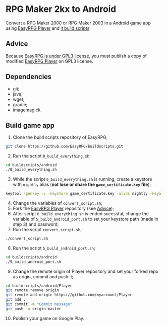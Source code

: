 # RPG Maker 2kx to Android

Convert a RPG Maker 2000 or RPG Maker 2003 in a Android game app using [EasyRPG Player](https://github.com/EasyRPG/Player) and [it build scripts](https://github.com/EasyRPG/buildscripts).

## Advice

Because [EasyRPG is under GPL3 license](https://github.com/EasyRPG/Player/blob/master/COPYING), you must publish a copy of modified [EasyRPG Player](https://github.com/EasyRPG/Player) on GPL3 license.

## Dependencies

* git;
* java;
* wget;
* gradle;
* imagemagick.

## Build game app

1. Clone the build scripts repository of EasyRPG;
```sh
git clone https://github.com/EasyRPG/buildscripts.git
```
2. Run the script `0_build_everything.sh`;
```sh
cd buildscripts/android
./0_build_everything.sh
```
3. While the script `0_build_everything.sh` is running, create a keystore with `nightly` alias (**not lose or share the `game_certificate.key` file**);
```sh
keytool -genkey -v -keystore game_certificate.key -alias nightly -keyalg RSA -keysize 4096 -validity 10000
```
4. Change the variables of `convert_script.sh`;
5. Fork the [EasyRPG Player](https://github.com/EasyRPG/Player) repository (see [Advice](#code-of-conduct));
6. After script `0_build_everything.sh` is ended sucessful, change the variable of `5_build_android_port.sh` to set your keystore path (made in step 3) and password;
7. Run the script `convert_script.sh`;
```sh
./convert_script.sh
```
8. Run the script `5_build_android_port.sh`;
```sh
cd buildscripts/android
./5_build_android_port.sh
```
9. Change the remote origin of Player repository and set your forked repo as origin, commit and push it;
```sh
cd buildscripts/android/Player
git remote remove origin
git remote add origin https://github.com/myaccount/Player
git add .
git commit -m "Commit message"
git push -u origin master
```
10. Publish your game on Google Play.
